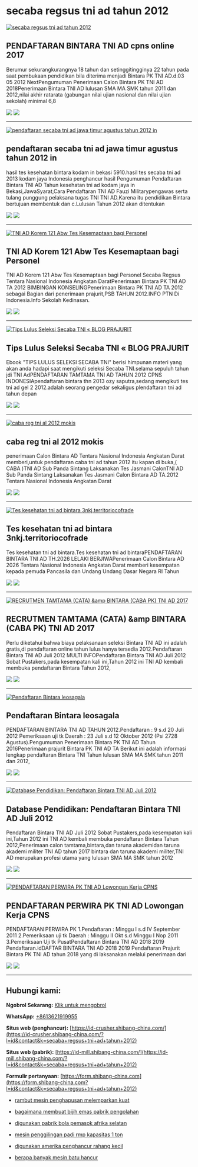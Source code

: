 # secaba regsus tni ad tahun 2012

<a href="https://swt.shibang-china.com/?l=id&img&k=secaba+regsus+tni+ad+tahun+2012" target="_blank">![secaba regsus tni ad tahun 2012](http://static.shibang-china.com/all-800x300/1074.jpg)</a>

## PENDAFTARAN BINTARA TNI AD cpns online 2017
Berumur sekurangkurangnya 18 tahun dan setinggitingginya 22 tahun pada saat pembukaan pendidikan bila diterima menjadi Bintara PK TNI AD.d.03 05 2012 NextPengumuman Penerimaan Calon Bintara PK TNI AD 2018Penerimaan Bintara TNI AD lulusan SMA MA SMK tahun 2011 dan 2012,nilai akhir ratarata (gabungan nilai ujian nasional dan nilai ujian sekolah) minimal 6,8


<a href="https://whatsapp.shibangsoft.com/WhatsApp.php" target="_blank" title="WhatsApp">![](http://static.shibang-china.com/icon/whatsapp.png)</a> <a href="https://swt.shibang-china.com/?l=id&icon&k=secaba+regsus+tni+ad+tahun+2012" target="_blank">![](http://static.shibang-china.com/icon/chat-id.png)</a>

---

<a href="https://swt.shibang-china.com/?l=id&img&k=secaba+regsus+tni+ad+tahun+2012" target="_blank">![pendaftaran secaba tni ad jawa timur agustus tahun 2012 in](http://static.shibang-china.com/all-800x300/925.jpg)</a>

## pendaftaran secaba tni ad jawa timur agustus tahun 2012 in
hasil tes kesehatan bintara kodam in bekasi 5910.hasil tes secaba tni ad 2013 kodam jaya Indonesia penghancur hasil Pengumuman Pendaftaran Bintara TNI AD Tahun kesehatan tni ad kodam jaya in Bekasi,JawaSyarat,Cara Pendaftaran TNI AD Fauzi Militarypengawas serta tulang punggung pelaksana tugas TNI TNI AD.Karena itu pendidikan Bintara bertujuan membentuk dan c.Lulusan Tahun 2012 akan ditentukan


<a href="https://whatsapp.shibangsoft.com/WhatsApp.php" target="_blank" title="WhatsApp">![](http://static.shibang-china.com/icon/whatsapp.png)</a> <a href="https://swt.shibang-china.com/?l=id&icon&k=secaba+regsus+tni+ad+tahun+2012" target="_blank">![](http://static.shibang-china.com/icon/chat-id.png)</a>

---

<a href="https://swt.shibang-china.com/?l=id&img&k=secaba+regsus+tni+ad+tahun+2012" target="_blank">![TNI AD Korem 121 Abw Tes Kesemaptaan bagi Personel](http://static.shibang-china.com/all-800x300/1384.jpg)</a>

## TNI AD Korem 121 Abw Tes Kesemaptaan bagi Personel
TNI AD Korem 121 Abw Tes Kesemaptaan bagi Personel Secaba Regsus Tentara Nasional Indonesia Angkatan DaratPenerimaan Bintara PK TNI AD TA 2012 BIMBINGAN KONSELINGPenerimaan Bintara PK TNI AD TA 2012 sebagai Bagian dari penerimaan prajurit,PSB TAHUN 2012.INFO PTN Di Indonesia.Info Sekolah Kedinasan.


<a href="https://whatsapp.shibangsoft.com/WhatsApp.php" target="_blank" title="WhatsApp">![](http://static.shibang-china.com/icon/whatsapp.png)</a> <a href="https://swt.shibang-china.com/?l=id&icon&k=secaba+regsus+tni+ad+tahun+2012" target="_blank">![](http://static.shibang-china.com/icon/chat-id.png)</a>

---

<a href="https://swt.shibang-china.com/?l=id&img&k=secaba+regsus+tni+ad+tahun+2012" target="_blank">![Tips Lulus Seleksi Secaba TNI « BLOG PRAJURIT](http://static.shibang-china.com/all-800x300/840.jpg)</a>

## Tips Lulus Seleksi Secaba TNI « BLOG PRAJURIT
Ebook "TIPS LULUS SELEKSI SECABA TNI" berisi himpunan materi yang akan anda hadapi saat mengikuti seleksi Secaba TNI.selama sepuluh tahun jdi TNI AdPENDAFTARAN TAMTAMA TNI AD TAHUN 2012 CPNS INDONESIApendaftaran bintara thn 2013 ozy saputra,sedang mengikuti tes tni ad gel 2 2012.adalah seorang pengedar sekaligus plendaftaran tni ad tahun depan


<a href="https://whatsapp.shibangsoft.com/WhatsApp.php" target="_blank" title="WhatsApp">![](http://static.shibang-china.com/icon/whatsapp.png)</a> <a href="https://swt.shibang-china.com/?l=id&icon&k=secaba+regsus+tni+ad+tahun+2012" target="_blank">![](http://static.shibang-china.com/icon/chat-id.png)</a>

---

<a href="https://swt.shibang-china.com/?l=id&img&k=secaba+regsus+tni+ad+tahun+2012" target="_blank">![caba reg tni al 2012 mokis](http://static.shibang-china.com/all-800x300/717.jpg)</a>

## caba reg tni al 2012 mokis
penerimaan Calon Bintara AD Tentara Nasional Indonesia Angkatan Darat memberi,untuk pendaftaran caba tni ad tahun 2012 itu kapan di buka,( CABA )TNI AD Sub Panda Sintang Laksanakan Tes Jasmani CalonTNI AD Sub Panda Sintang Laksanakan Tes Jasmani Calon Bintara AD TA.2012 Tentara Nasional Indonesia Angkatan Darat


<a href="https://whatsapp.shibangsoft.com/WhatsApp.php" target="_blank" title="WhatsApp">![](http://static.shibang-china.com/icon/whatsapp.png)</a> <a href="https://swt.shibang-china.com/?l=id&icon&k=secaba+regsus+tni+ad+tahun+2012" target="_blank">![](http://static.shibang-china.com/icon/chat-id.png)</a>

---

<a href="https://swt.shibang-china.com/?l=id&img&k=secaba+regsus+tni+ad+tahun+2012" target="_blank">![Tes kesehatan tni ad bintara 3nkj.territoriocofrade](http://static.shibang-china.com/all-800x300/245.jpg)</a>

## Tes kesehatan tni ad bintara 3nkj.territoriocofrade
Tes kesehatan tni ad bintara.Tes kesehatan tni ad bintaraPENDAFTARAN BINTARA TNI AD TH.2026 LELAKI BERJIWAPenerimaan Calon Bintara AD 2026 Tentara Nasional Indonesia Angkatan Darat memberi kesempatan kepada pemuda Pancasila dan Undang Undang Dasar Negara RI Tahun


<a href="https://whatsapp.shibangsoft.com/WhatsApp.php" target="_blank" title="WhatsApp">![](http://static.shibang-china.com/icon/whatsapp.png)</a> <a href="https://swt.shibang-china.com/?l=id&icon&k=secaba+regsus+tni+ad+tahun+2012" target="_blank">![](http://static.shibang-china.com/icon/chat-id.png)</a>

---

<a href="https://swt.shibang-china.com/?l=id&img&k=secaba+regsus+tni+ad+tahun+2012" target="_blank">![RECRUTMEN TAMTAMA (CATA) &amp BINTARA (CABA PK) TNI AD 2017](http://static.shibang-china.com/all-800x300/1032.jpg)</a>

## RECRUTMEN TAMTAMA (CATA) &amp BINTARA (CABA PK) TNI AD 2017
Perlu diketahui bahwa biaya pelaksanaan seleksi Bintara TNI AD ini adalah gratis,di pendaftaran online tahun lulus hanya tersedia 2012.Pendaftaran Bintara TNI AD Juli 2012 MULTI INFOPendaftaran Bintara TNI AD Juli 2012 Sobat Pustakers,pada kesempatan kali ini,Tahun 2012 ini TNI AD kembali membuka pendaftaran Bintara Tahun 2012,


<a href="https://whatsapp.shibangsoft.com/WhatsApp.php" target="_blank" title="WhatsApp">![](http://static.shibang-china.com/icon/whatsapp.png)</a> <a href="https://swt.shibang-china.com/?l=id&icon&k=secaba+regsus+tni+ad+tahun+2012" target="_blank">![](http://static.shibang-china.com/icon/chat-id.png)</a>

---

<a href="https://swt.shibang-china.com/?l=id&img&k=secaba+regsus+tni+ad+tahun+2012" target="_blank">![Pendaftaran Bintara leosagala](http://static.shibang-china.com/all-800x300/110.jpg)</a>

## Pendaftaran Bintara leosagala
PENDAFTARAN BINTARA TNI AD TAHUN 2012.Pendaftaran : 9 s.d 20 Juli 2012 Pemeriksaan uji tk Daerah : 23 Juli s.d 12 Oktober 2012 (Psi 2728 Agustus).Pengumuman Penerimaan Bintara PK TNI AD Tahun 2016Penerimaan prajurit Bintara PK TNI AD TA Berikut ini adalah informasi lengkap pendaftaran Bintara TNI Tahun lulusan SMA MA SMK tahun 2011 dan 2012,


<a href="https://whatsapp.shibangsoft.com/WhatsApp.php" target="_blank" title="WhatsApp">![](http://static.shibang-china.com/icon/whatsapp.png)</a> <a href="https://swt.shibang-china.com/?l=id&icon&k=secaba+regsus+tni+ad+tahun+2012" target="_blank">![](http://static.shibang-china.com/icon/chat-id.png)</a>

---

<a href="https://swt.shibang-china.com/?l=id&img&k=secaba+regsus+tni+ad+tahun+2012" target="_blank">![Database Pendidikan: Pendaftaran Bintara TNI AD Juli 2012](http://static.shibang-china.com/all-800x300/1216.jpg)</a>

## Database Pendidikan: Pendaftaran Bintara TNI AD Juli 2012
Pendaftaran Bintara TNI AD Juli 2012 Sobat Pustakers,pada kesempatan kali ini,Tahun 2012 ini TNI AD kembali membuka pendaftaran Bintara Tahun 2012,Penerimaan calon tamtama,bintara,dan taruna akademidan taruna akademi militer TNI AD tahun 2017 bintara dan taruna akademi militer,TNI AD merupakan profesi utama yang lulusan SMA MA SMK tahun 2012


<a href="https://whatsapp.shibangsoft.com/WhatsApp.php" target="_blank" title="WhatsApp">![](http://static.shibang-china.com/icon/whatsapp.png)</a> <a href="https://swt.shibang-china.com/?l=id&icon&k=secaba+regsus+tni+ad+tahun+2012" target="_blank">![](http://static.shibang-china.com/icon/chat-id.png)</a>

---

<a href="https://swt.shibang-china.com/?l=id&img&k=secaba+regsus+tni+ad+tahun+2012" target="_blank">![PENDAFTARAN PERWIRA PK TNI AD Lowongan Kerja CPNS](http://static.shibang-china.com/all-800x300/839.jpg)</a>

## PENDAFTARAN PERWIRA PK TNI AD Lowongan Kerja CPNS
PENDAFTARAN PERWIRA PK 1.Pendaftaran : Minggu I s.d IV September 2011 2.Pemeriksaan uji tk Daerah : Minggu II Okt s.d Minggu I Nop 2011 3.Pemeriksaan Uji tk PusatPendaftaran Bintara TNI AD 2018 2019 Pendaftaran.idDAFTAR BINTARA TNI AD 2018 2019 Pendaftaran Prajurit Bintara PK TNI AD tahun 2018 yang di laksanakan melalui penerimaan dari


<a href="https://whatsapp.shibangsoft.com/WhatsApp.php" target="_blank" title="WhatsApp">![](http://static.shibang-china.com/icon/whatsapp.png)</a> <a href="https://swt.shibang-china.com/?l=id&icon&k=secaba+regsus+tni+ad+tahun+2012" target="_blank">![](http://static.shibang-china.com/icon/chat-id.png)</a>

---
## Hubungi kami:

**Ngobrol Sekarang:** [Klik untuk mengobrol](https://swt.shibang-china.com?l=id&contact&k=secaba+regsus+tni+ad+tahun+2012)

**WhatsApp:**  [+8613621919955](https://whatsapp.shibangsoft.com/WhatsApp.php)

**Situs web (penghancur):** [https://id-crusher.shibang-china.com/](https://id-crusher.shibang-china.com/?l=id&contact&k=secaba+regsus+tni+ad+tahun+2012)

**Situs web (pabrik):** [https://id-mill.shibang-china.com/](https://id-mill.shibang-china.com/?l=id&contact&k=secaba+regsus+tni+ad+tahun+2012)

**Formulir pertanyaan:** [https://form.shibang-china.com](https://form.shibang-china.com?l=id&contact&k=secaba+regsus+tni+ad+tahun+2012)

* [rambut mesin penghapusan melemparkan kuat](../40/rambut%20mesin%20penghapusan%20melemparkan%20kuat.md)

* [bagaimana membuat bijih emas pabrik pengolahan](../36/bagaimana%20membuat%20bijih%20emas%20pabrik%20pengolahan.md)

* [digunakan pabrik bola pemasok afrika selatan](../40/digunakan%20pabrik%20bola%20pemasok%20afrika%20selatan.md)

* [mesin penggilingan padi rmp kapasitas 1 ton](../39/mesin%20penggilingan%20padi%20rmp%20kapasitas%201%20ton.md)

* [digunakan amerika penghancur rahang kecil](../38/digunakan%20amerika%20penghancur%20rahang%20kecil.md)

* [berapa banyak mesin batu hancur](../40/berapa%20banyak%20mesin%20batu%20hancur.md)